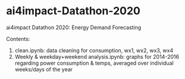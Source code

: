 # ai4impact-Datathon-2020
ai4impact Datathon 2020: Energy Demand Forecasting

Contents:
  1. clean.ipynb: data cleaning for consumption, wx1, wx2, wx3, wx4
  2. Weekly & weekday+weekend analysis.ipynb: graphs for 2014-2016 regarding power consumption & temps, averaged over individual weeks/days of the year
  
